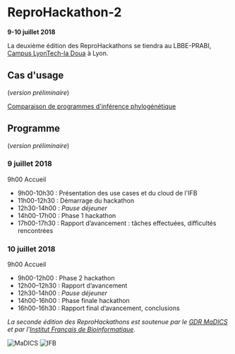 # ReproHackathon-2

**9-10 juillet 2018**

La deuxième édition des ReproHackathons se tiendra au LBBE-PRABI, [Campus LyonTech-la Doua](https://www.univ-lyon1.fr/campus/plan-des-campus/) à Lyon.

## Cas d'usage

(*version préliminaire*)

[Comparaison de programmes d'inférence phylogénétique](hackathon_2.html)

## Programme

(*version préliminaire*)

### 9 juillet 2018

9h00 Accueil

* 9h00-10h30 : Présentation des use cases et du cloud de l'IFB
* 11h00-12h30 : Démarrage du hackathon
* 12h30-14h00 : *Pause déjeuner*
* 14h00-17h00 : Phase 1 hackathon
* 17h00-17h30 : Rapport d’avancement : tâches effectuées, difficultés rencontrées

### 10 juillet 2018

9h00 Accueil

* 9h00-12h00 : Phase 2 hackathon
* 12h00–12h30 : Rapport d’avancement 
* 12h30-14h00 : *Pause déjeuner*
* 14h00-16h00 : Phase finale hackathon
* 16h00-16h30 : Rapport final d’avancement, conclusions


*La seconde édition des ReproHackathons est soutenue par le [GDR MaDICS](https://www.madics.fr) et par l'[Institut Français de Bioinformatique](http://www.france-bioinformatique.fr).*

![MaDICS](https://ifb-elixirfr.github.io/ReproHackathon/logo-madics.png) ![IFB](https://ifb-elixirfr.github.io/ReproHackathon/logo-ifb.png)
